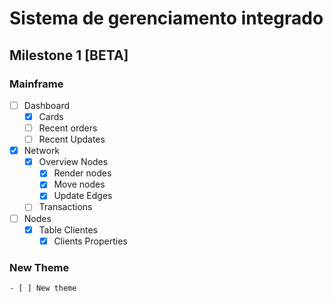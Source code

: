 # Sistema de gerenciamento integrado

## Milestone 1 [BETA]

### Mainframe
- [ ] Dashboard
    - [x] Cards
    - [ ] Recent orders
    - [ ] Recent Updates
- [x] Network
    - [x] Overview Nodes
        - [x] Render nodes
        - [x] Move nodes
        - [x] Update Edges
    - [ ] Transactions
- [ ] Nodes
    - [x] Table Clientes
        - [x] Clients Properties

### New Theme
    - [ ] New theme